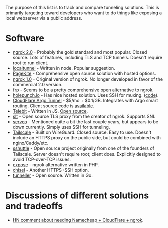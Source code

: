 The purpose of this list is to track and compare tunneling solutions. This is
primarily targeting toward developers who want to do things like exposing a
local webserver via a public address.


# Software

* [ngrok 2.0](https://ngrok.com/) - Probably the gold standard and most popular. Closed source. Lots of features, including TLS and TCP tunnels. Doesn't require root to run client.
* [localtunnel](https://github.com/localtunnel) - Written in node. Popular suggestion.
* [PageKite](https://pagekite.net/) - Comprehensive open source solution with hosted options. 
* [ngrok 1.0](https://github.com/inconshreveable/ngrok) - Original version of ngrok. No longer developed in favor of the commercial 2.0 version.
* [frp](https://github.com/fatedier/frp) - Seems to be a pretty comprehensive open alternative to ngrok.
* [holepunch.io](https://holepunch.io) - Has nice hosted solution. Uses SSH for muxing. ([code](https://github.com/CypherpunkArmory/punch/)).
* [CloudFlare Argo Tunnel](https://www.cloudflare.com/products/argo-tunnel/) - $5/mo + $0.1/GB. Integrates with Argo smart routing. Client source code is [available](https://github.com/cloudflare/cloudflared).
* [Telebit](https://telebit.cloud/) - Written in JS. [Open source](https://git.coolaj86.com/coolaj86/telebit.js).
* [slt](https://github.com/inconshreveable/slt) - Open source TLS proxy from the creator of ngrok. Supports SNI.
* [serveo](https://serveo.net) - Mentioned quite a bit the last couple years, but appears to be down currently. Simply uses SSH for tunneling.
* [Tailscale](https://www.tailscale.com/) - Built on WireGuard. Closed source. Easy to use. Doesn't include an HTTPS proxy on the public side, but could be combined with nginx/Caddy/etc.
* [sshuttle](https://github.com/sshuttle/sshuttle) - Open source project originally from one of the founders of Tailscale. Server doesn't require root; client does. Explicitly designed to avoid TCP-over-TCP issues.
* [expose](https://github.com/beyondcode/expose) - ngrok alternative written in PHP.
* [chisel](https://github.com/jpillora/chisel) - Another HTTPS+SSH option.
* [tunneller](https://github.com/skx/tunneller) - Open source. Written in Go.


# Discussions of different solutions and tradeoffs

* [HN comment about needing Namecheap + CloudFlare + ngrok](https://news.ycombinator.com/item?id=24475946).
